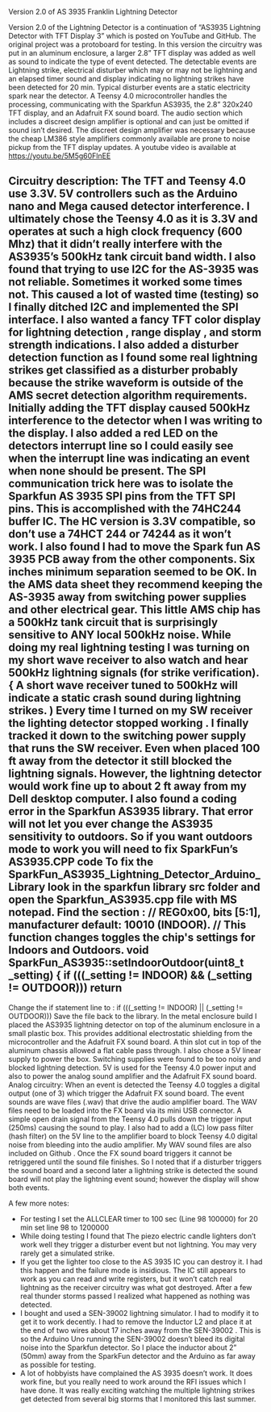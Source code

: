 Version 2.0 of AS 3935 Franklin Lightning Detector



Version 2.0 of the Lightning Detector is a continuation of “AS3935 Lightning Detector with TFT Display 3” which is posted on YouTube and GitHub. The original project was a protoboard for testing. In this version the circuitry was put in an aluminum enclosure, a larger 2.8” TFT display was added as well as sound to indicate the type of event detected. The detectable events are Lightning strike, electrical disturber which may or may not be lightning and an elapsed  timer sound and display indicating no lightning strikes have been detected for 20 min.  Typical disturber events are a static electricity spark near the detector. 
A Teensy 4.0 microcontroller handles the processing, communicating with the Sparkfun AS3935, the 2.8” 320x240 TFT display, and an Adafruit FX sound board.  The audio section which includes a discreet design amplifier is optional and can just be omitted if sound isn’t desired. The discreet  design amplifier was necessary because the cheap LM386 style amplifiers commonly available are prone to noise pickup from the TFT display updates. A youtube video is available at https://youtu.be/5M5g60FlnEE 

Circuitry description:
The TFT and  Teensy 4.0 use 3.3V. 5V controllers such as the Arduino nano and Mega caused detector interference. I ultimately chose the Teensy 4.0 as it is 3.3V and operates at such a high clock frequency (600 Mhz) that it didn’t really interfere with the AS3935’s 500kHz tank circuit band width. I also found that trying to use I2C for the AS-3935 was not reliable. Sometimes it worked some times not.  This caused a lot of wasted time (testing) so I finally ditched I2C and implemented the SPI interface.  I also wanted a fancy TFT color display for lightning  detection , range display , and storm strength indications. I also added a disturber detection function as I found some real lightning strikes get classified as a disturber probably because the strike waveform is outside of the AMS secret detection algorithm requirements. Initially adding the TFT display caused 500kHz interference to the detector when I was writing to the display. I also added a red LED on the detectors interrupt line so I could easily see when the interrupt line was indicating an event when none should be present. The SPI communication trick here was to isolate the Sparkfun AS 3935 SPI pins from the TFT SPI pins. This is accomplished with the 74HC244 buffer IC. The HC version is 3.3V compatible, so don’t use a 74HCT 244 or 74244 as it won’t work. I also found I had to move the Spark fun AS 3935 PCB away from the other components. Six  inches minimum separation seemed to be OK.   In the AMS data sheet they recommend keeping the AS-3935 away from switching power supplies and other electrical gear. This little AMS chip has a 500kHz tank circuit that is surprisingly sensitive to ANY local 500kHz noise. While doing my real lightning testing I was turning on my short wave receiver to also watch and hear 500kHz lightning signals (for strike verification). { A short wave receiver tuned to 500kHz will indicate a static crash sound during lightning strikes. ) Every time I turned on my SW receiver the lighting detector stopped working . I finally tracked it down to the switching power supply that runs the SW receiver. Even when placed 100 ft away from the detector it still blocked the lightning signals. However, the lightning detector would work fine up to about 2 ft away from my Dell desktop computer. 
I also found a coding error in the Sparkfun AS3935 library. That error will not let you ever change the AS3935 sensitivity to outdoors. So if you want outdoors mode to work you will need to fix SparkFun’s  AS3935.CPP code 
To fix the SparkFun_AS3935_Lightning_Detector_Arduino_Library look in the sparkfun library src folder and open the Sparkfun_AS3935.cpp file with MS notepad. Find the section :
// REG0x00, bits [5:1], manufacturer default: 10010 (INDOOR).
// This function changes toggles the chip's settings for Indoors and Outdoors.
void SparkFun_AS3935::setIndoorOutdoor(uint8_t _setting)
{
    if (((_setting != INDOOR) && (_setting != OUTDOOR)))
       return
--------------------------------------
Change the if statement line  to : if (((_setting != INDOOR) || (_setting != OUTDOOR)))
Save the file back to the library. 
In the metal enclosure build I placed the AS3935 lightning detector on top of the aluminum enclosure in a small plastic box. This provides additional electrostatic shielding from the microcontroller and the Adafruit FX sound board.  A thin slot cut in top of the aluminum chassis allowed a flat cable pass through.  I also chose a 5V linear supply to power the box. Switching supplies were found to be too noisy and blocked lightning detection. 5V is used for the Teensy 4.0 power input and also to power the analog sound amplifier and the Adafruit FX sound board. 
Analog circuitry:
When an event is detected the Teensy 4.0 toggles a digital output (one of 3) which trigger the Adafruit FX sound board. The event sounds are wave files (.wav) that drive the audio amplifier board. The WAV files need to be loaded into the FX board via its mini USB connector. A simple open drain signal from the Teensy 4.0 pulls down the trigger input (250ms) causing the sound to play.  I also had to add a (LC) low pass filter (hash filter) on the 5V line to the amplifier board to block Teensy 4.0 digital noise from bleeding into the  audio amplifier. My WAV sound files are also included on Github . Once the FX sound board triggers it cannot be retriggered until the sound file finishes. So I noted that if a disturber triggers the sound board and a second later a lightning strike is detected the sound board will not play the lightning event sound; however the display will show both events. 

A few more notes:
* For testing I set the ALLCLEAR timer to 100 sec (Line 98 100000) for 20 min set line 98 to 1200000
* While doing testing I found that The piezo electric candle lighters don’t work well they trigger a disturber event but not lightning.  You may very rarely get a simulated strike. 
* If you get the lighter too close to the AS 3935 IC you can destroy it. I had this happen and the failure mode is insidious. The IC still appears to work as you can read and write registers, but it  won’t catch real lightning as the receiver circuitry was what got destroyed. After a few real thunder storms passed I realized what happened as nothing was detected.  
* I bought and used a SEN-39002 lightning simulator. I had to modify it to get it to work decently. I had to remove the Inductor L2 and place it at the end of two wires about 17 inches away from the SEN-39002 . This is so the Arduino Uno running the SEN-39002 doesn’t bleed its digital noise into the Sparkfun detector. So I place the inductor about 2” (50mm)  away from the SparkFun detector and the Arduino as far away as possible for testing.  
* A lot of hobbyists have complained the AS 3935 doesn’t work. It does work fine, but you really need to work around the RFI issues which I have done. It was really exciting watching the multiple lightning strikes get detected from several big storms that I monitored this last summer. 

 

